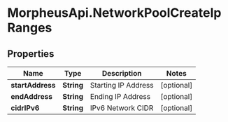 # MorpheusApi.NetworkPoolCreateIpRanges

## Properties

Name | Type | Description | Notes
------------ | ------------- | ------------- | -------------
**startAddress** | **String** | Starting IP Address | [optional] 
**endAddress** | **String** | Ending IP Address | [optional] 
**cidrIPv6** | **String** | IPv6 Network CIDR | [optional] 


